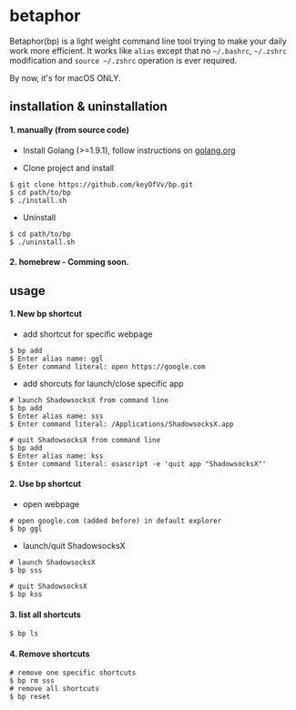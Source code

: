 # betaphor

Betaphor(bp) is a light weight command line tool trying to make your daily work more efficient. It works like `alias` except that no `~/.bashrc`,  `~/.zshrc` modification and `source ~/.zshrc` operation is ever required.

By now, it's for macOS ONLY.

## installation & uninstallation

#### 1. manually (from source code)

* Install Golang (>=1.9.1), follow instructions on [golang.org](https://golang.org)

* Clone project and install

```shell
$ git clone https://github.com/keyOfVv/bp.git
$ cd path/to/bp
$ ./install.sh
```

* Uninstall

```shell
$ cd path/to/bp
$ ./uninstall.sh
```


#### 2. homebrew - Comming soon.

## usage

#### 1. New bp shortcut

* add shortcut for specific webpage

```shell
$ bp add
$ Enter alias name: ggl
$ Enter command literal: open https://google.com
```

* add shorcuts for launch/close specific app

```shell
# launch ShadowsocksX from command line
$ bp add
$ Enter alias name: sss
$ Enter command literal: /Applications/ShadowsocksX.app
```

```shell
# quit ShadowsocksX from command line
$ bp add
$ Enter alias name: kss
$ Enter command literal: osascript -e 'quit app "ShadowsocksX"'
```

#### 2. Use bp shortcut

* open webpage

```shell
# open google.com (added before) in default explorer
$ bp ggl
```
* launch/quit ShadowsocksX

```shell
# launch ShadowsocksX
$ bp sss

# quit ShadowsocksX
$ bp kss
```

#### 3. list all shortcuts

```shell
$ bp ls
```

#### 4. Remove shortcuts

```shell
# remove one specific shortcuts
$ bp rm sss
# remove all shortcuts
$ bp reset
```

